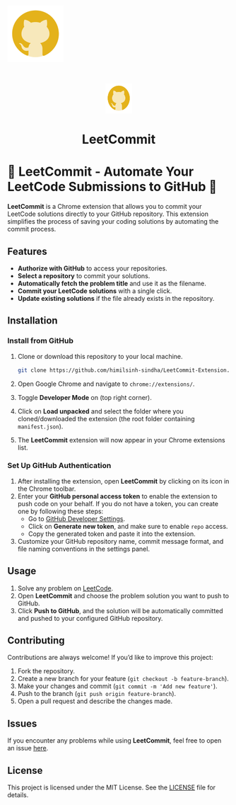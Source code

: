 ![LeetCommit Banner](./images/icon128.png)

<p>&nbsp;&nbsp;&nbsp;&nbsp;&nbsp;&nbsp;</p>
<p align="center">
<img width="60" height="68" alt="" src="./images/icon128.png"/>
</p>
<p align="center">
  <h1 align="center">LeetCommit</h1>
</p>

# 🎯 **LeetCommit** - Automate Your LeetCode Submissions to GitHub 🚀

**LeetCommit** is a Chrome extension that allows you to commit your LeetCode solutions directly to your GitHub repository. This extension simplifies the process of saving your coding solutions by automating the commit process.

## Features

- **Authorize with GitHub** to access your repositories.
- **Select a repository** to commit your solutions.
- **Automatically fetch the problem title** and use it as the filename.
- **Commit your LeetCode solutions** with a single click.
- **Update existing solutions** if the file already exists in the repository.

## Installation

### Install from GitHub

1. Clone or download this repository to your local machine.

   ```bash
   git clone https://github.com/himilsinh-sindha/LeetCommit-Extension.git
   ```

2. Open Google Chrome and navigate to `chrome://extensions/`.

3. Toggle **Developer Mode** on (top right corner).

4. Click on **Load unpacked** and select the folder where you cloned/downloaded the extension (the root folder containing `manifest.json`).

5. The **LeetCommit** extension will now appear in your Chrome extensions list.

### Set Up GitHub Authentication

1. After installing the extension, open **LeetCommit** by clicking on its icon in the Chrome toolbar.
2. Enter your **GitHub personal access token** to enable the extension to push code on your behalf. If you do not have a token, you can create one by following these steps:
   - Go to [GitHub Developer Settings](https://github.com/settings/tokens).
   - Click on **Generate new token**, and make sure to enable `repo` access.
   - Copy the generated token and paste it into the extension.
3. Customize your GitHub repository name, commit message format, and file naming conventions in the settings panel.

## Usage

1. Solve any problem on [LeetCode](https://leetcode.com).
2. Open **LeetCommit** and choose the problem solution you want to push to GitHub.
3. Click **Push to GitHub**, and the solution will be automatically committed and pushed to your configured GitHub repository.

## Contributing

Contributions are always welcome! If you’d like to improve this project:

1. Fork the repository.
2. Create a new branch for your feature (`git checkout -b feature-branch`).
3. Make your changes and commit (`git commit -m 'Add new feature'`).
4. Push to the branch (`git push origin feature-branch`).
5. Open a pull request and describe the changes made.

## Issues

If you encounter any problems while using **LeetCommit**, feel free to open an issue [here](https://github.com/himilsinh-sindha/LeetCommit-Extension/issues).

## License

This project is licensed under the MIT License. See the [LICENSE](https://github.com/himilsinh-sindha/LeetCommit-Extension/blob/main/LICENSE) file for details.
